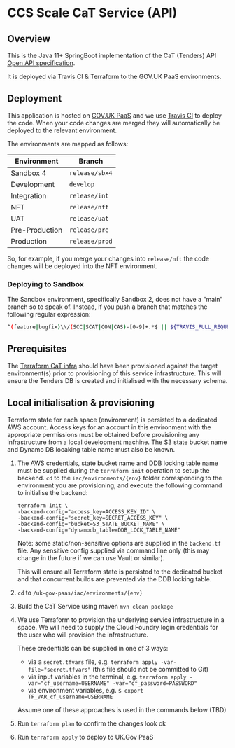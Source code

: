 # CCS Scale CaT Service (API)

## Overview

This is the Java 11+ SpringBoot implementation of the CaT (Tenders) API [Open API specification](https://github.com/Crown-Commercial-Service/ccs-scale-api-definitions/blob/master/cat/CaT-service.yaml).

It is deployed via Travis CI & Terraform to the GOV.UK PaaS environments.

## Deployment

This application is hosted on [GOV.UK PaaS](https://www.cloud.service.gov.uk/) and we use [Travis CI](https://www.travis-ci.com/) to deploy the code.
When your code changes are merged they will automatically be deployed to the relevant environment.

The environments are mapped as follows:

| Environment     | Branch              |
|-----------------|---------------------|
| Sandbox 4       | `release/sbx4`      |
| Development     | `develop`           |
| Integration     | `release/int`       |
| NFT             | `release/nft`    |
| UAT             | `release/uat`    |
| Pre-Production  | `release/pre`  |
| Production      | `release/prod`      |

So, for example, if you merge your changes into `release/nft` the code changes will be deployed into the NFT environment.

### Deploying to Sandbox

The Sandbox environment, specifically Sandbox 2, does not have a "main" branch so to speak of.
Instead, if you push a branch that matches the following regular expression:

```sh
^(feature|bugfix)\\/(SCC|SCAT|CON|CAS)-[0-9]+.*$ || ${TRAVIS_PULL_REQUEST_BRANCH:-$TRAVIS_BRANCH} =~ ^snyk-(upgrade|fix)-[a-z0-9]+$
```

## Prerequisites

The [Terraform CaT infra](https://github.com/Crown-Commercial-Service/ccs-scale-cat-paas-infra) should have been provisioned against the target environment(s) prior to provisioning of this service infrastructure. This will ensure the Tenders DB is created and initialised with the necessary schema.

## Local initialisation & provisioning

Terraform state for each space (environment) is persisted to a dedicated AWS account. Access keys for an account in this environment with the appropriate permissions must be obtained before provisioning any infrastructure from a local development machine. The S3 state bucket name and Dynamo DB locaking table name must also be known.

1. The AWS credentials, state bucket name and DDB locking table name must be supplied during the `terraform init` operation to setup the backend. `cd` to the `iac/environments/{env}` folder corresponding to the environment you are provisioning, and execute the following command to initialise the backend:

   ```
   terraform init \
   -backend-config="access_key=ACCESS_KEY_ID" \
   -backend-config="secret_key=SECRET_ACCESS_KEY" \
   -backend-config="bucket=S3_STATE_BUCKET_NAME" \
   -backend-config="dynamodb_table=DDB_LOCK_TABLE_NAME"
   ```

   Note: some static/non-sensitive options are supplied in the `backend.tf` file. Any sensitive config supplied via command line only (this may change in the future if we can use Vault or similar).

   This will ensure all Terraform state is persisted to the dedicated bucket and that concurrent builds are prevented via the DDB locking table.

2. `cd` to `/uk-gov-paas/iac/environments/{env}`
3. Build the CaT Service using maven `mvn clean package`

4. We use Terraform to provision the underlying service infrastructure in a space. We will need to supply the Cloud Foundry login credentials for the user who will provision the infrastructure.

   These credentials can be supplied in one of 3 ways:

   - via a `secret.tfvars` file, e.g. `terraform apply -var-file="secret.tfvars"` (this file should not be committed to Git)
   - via input variables in the terminal, e.g. `terraform apply -var="cf_username=USERNAME" -var="cf_password=PASSWORD"`
   - via environment variables, e.g. `$ export TF_VAR_cf_username=USERNAME`

   Assume one of these approaches is used in the commands below (TBD)

5. Run `terraform plan` to confirm the changes look ok
6. Run `terraform apply` to deploy to UK.Gov PaaS
